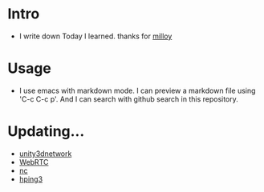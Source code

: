 # Intro

- I write down Today I learned. thanks for [milloy](https://github.com/milooy/TIL)

# Usage

- I use emacs with markdown mode. I can preview a markdown file using 'C-c C-c p'. And I can search with github search in this repository.

# Updating...

- [unity3dnetwork](unity3dnetwork/README.md)
- [WebRTC](webrtc/README.md)
- [nc](nc/README.md)
- [hping3](hping3/README.md)
